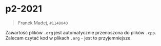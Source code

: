 # p2-2021

> Franek Madej, `#1148040`

Zawartość plików `.org` jest automatycznie przenoszona do plików
`.cpp`. Zalecam czytać kod w plikach `.org` - jest to przyjemniejsze.
